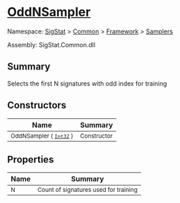 # [OddNSampler](./OddNSampler.md)

Namespace: [SigStat]() > [Common](./../../README.md) > [Framework]() > [Samplers](./README.md)

Assembly: SigStat.Common.dll

## Summary
Selects the first N signatures with odd index for training

## Constructors

| Name | Summary | 
| --- | --- | 
| <sub>OddNSampler ( [`Int32`](https://docs.microsoft.com/en-us/dotnet/api/System.Int32) )</sub><div style="pointer-events:none; cursor:default; width=500px;"></div>| <sub>Constructor</sub>| <br>


## Properties

| Name | Summary | 
| --- | --- | 
| <sub>N</sub><div style="pointer-events:none; cursor:default; width=500px;"></div>| <sub>Count of signatures used for training</sub>| <br>


